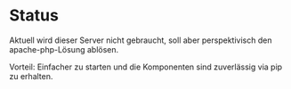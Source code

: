 # Status

Aktuell wird dieser Server nicht gebraucht, soll aber perspektivisch den
apache-php-Lösung ablösen.

Vorteil: Einfacher zu starten und die Komponenten sind zuverlässig via pip zu erhalten.
